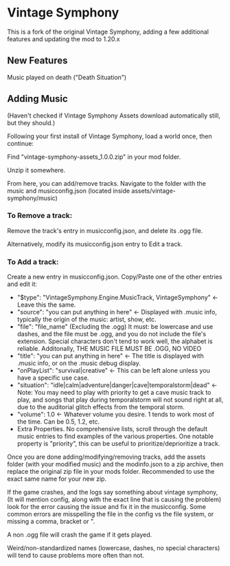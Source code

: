 # Vintage Symphony
This is a fork of the original Vintage Symphony, adding a few additional features and updating the mod to 1.20.x

## New Features
Music played on death ("Death Situation")

## Adding Music
(Haven't checked if Vintage Symphony Assets download automatically still, but they should.)

Following your first install of Vintage Symphony, load a world once, then continue:

Find "vintage-symphony-assets_1.0.0.zip" in your mod folder.

Unzip it somewhere.

From here, you can add/remove tracks. Navigate to the folder with the music and musicconfig.json (located inside assets/vintage-symphony/music)

### To Remove a track:

Remove the track's entry in musicconfig.json, and delete its .ogg file.

Alternatively, modify its musicconfig.json entry to Edit a track.

### To Add a track:

Create a new entry in musicconfig.json. Copy/Paste one of the other entries and edit it:

- "$type": "VintageSymphony.Engine.MusicTrack, VintageSymphony" <- Leave this the same.
- "source": "you can put anything in here" <- Displayed with .music info, typically the origin of the music: artist, show, etc.
- "file": "file_name" (Excluding the .ogg) It must: be lowercase and use dashes, and the file must be .ogg, and you do not include the file's extension. Special characters don't tend to work well, the alphabet is reliable. Additonally, THE MUSIC FILE MUST BE .OGG, NO VIDEO
- "title": "you can put anything in here" <- The title is displayed with .music info, or on the .music debug display.
- "onPlayList": "survival|creative" <- This can be left alone unless you have a specific use case.
- "situation": "idle|calm|adventure|danger|cave|temporalstorm|dead" <- Note: You may need to play with priority to get a cave music track to play, and songs that play during temporalstorm will not sound right at all, due to the auditorial glitch effects from the temporal storm.
- "volume": 1.0 <- Whatever volume you desire. 1 tends to work most of the time. Can be 0.5, 1.2, etc.
- Extra Properties. No comprehensive lists, scroll through the default music entries to find examples of the various properties. One notable property is "priority", this can be useful to prioritize/deprioritize a track.

Once you are done adding/modifying/removing tracks, add the assets folder (with your modified music) and the modinfo.json to a zip archive, then replace the original zip file in your mods folder. Recommended to use the exact same name for your new zip.

If the game crashes, and the logs say something about vintage symphony, (It will mention config, along with the exact line that is causing the problem) look for the error causing the issue and fix it in the musicconfig. Some common errors are misspelling the file in the config vs the file system, or missing a comma, bracket or ".

A non .ogg file will crash the game if it gets played.

Weird/non-standardized names (lowercase, dashes, no special characters) will tend to cause problems more often than not.

